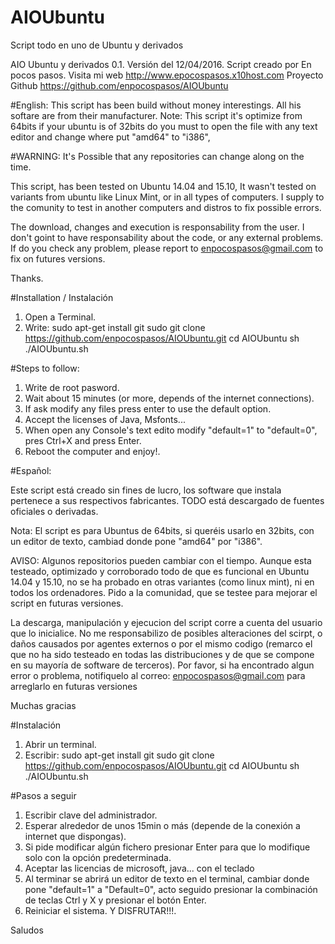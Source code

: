 # AIOUbuntu
Script todo en uno de Ubuntu y derivados

AIO Ubuntu y derivados 0.1.
Versión del 12/04/2016.
Script creado por En pocos pasos.
Visita mi web http://www.epocospasos.x10host.com
Proyecto Github https://github.com/enpocospasos/AIOUbuntu

#English:
This script has been build without money interestings. All his softare are from their manufacturer.
Note: This script it's optimize from 64bits if your ubuntu is of 32bits do you must to open the file with any text editor and change where put "amd64" to "i386",

#WARNING:
It's Possible that any repositories can change along on the time.

This script, has been tested on Ubuntu 14.04 and 15.10, It wasn't tested on variants from ubuntu like Linux Mint, or in all types of computers. I supply to the comunity to test in another computers and distros to fix possible errors.


The download, changes and execution is responsability from the user. I don't goint to have responsability about the code, or any external problems. If do you check any problem, please report to enpocospasos@gmail.com to fix on futures versions.

Thanks.


#Installation / Instalación

1. Open a Terminal.
2. Write:
sudo apt-get install git
sudo git clone https://github.com/enpocospasos/AIOUbuntu.git
cd AIOUbuntu
sh ./AIOUbuntu.sh

#Steps to follow:
1. Write de root pasword.
2. Wait about 15 minutes (or more, depends of the internet connections).
3. If ask modify any files press enter to use the default option.
4. Accept the licenses of Java, Msfonts...
5. When open any Console's text edito modify "default=1" to "default=0", pres Ctrl+X and press Enter.
6. Reboot the computer and enjoy!.


#Español:

Este script está creado sin fines de lucro, los software que instala pertenece a sus respectivos fabricantes. TODO está descargado de fuentes oficiales o derivadas.

Nota: El script es para Ubuntus de 64bits, si queréis usarlo en 32bits, con un editor de texto, cambiad donde pone "amd64" por "i386".


AVISO: Algunos repositorios pueden cambiar con el tiempo.
Aunque esta testeado, optimizado y corroborado todo de que es funcional en Ubuntu 14.04 y 15.10, no se ha probado en otras variantes (como linux mint), ni en todos los ordenadores. Pido a la comunidad, que se testee para mejorar el script en futuras versiones.

La descarga, manipulación y ejecucion del script corre a cuenta del usuario que lo inicialice. No me responsabilizo de posibles alteraciones del scirpt, o daños causados por agentes externos o por el mismo codigo (remarco el que no ha sido testeado en todas las distribuciones y de que se compone en su mayoría de software de terceros).
Por favor, si ha encontrado algun error o problema, notifiquelo al correo: enpocospasos@gmail.com para arreglarlo en futuras versiones

Muchas gracias


#Instalación

1. Abrir un terminal.
2. Escribir:
sudo apt-get install git
sudo git clone https://github.com/enpocospasos/AIOUbuntu.git
cd AIOUbuntu
sh ./AIOUbuntu.sh

#Pasos a seguir
1. Escribir clave del administrador.
2. Esperar alrededor de unos 15min o más (depende de la conexión a internet que dispongas).
3. Si pide modificar algún fichero presionar Enter para que lo modifique solo con la opción predeterminada.
4. Aceptar las licencias de microsoft, java... con el teclado
5. Al terminar se abrirá un editor de texto en el terminal, cambiar donde pone "default=1" a "Default=0", acto seguido presionar la combinación de teclas Ctrl y X y presionar el botón Enter.
6. Reiniciar el sistema. Y DISFRUTAR!!!.

Saludos
